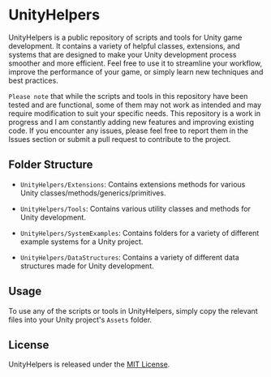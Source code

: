 # UnityHelpers

UnityHelpers is a public repository of scripts and tools for Unity game development. It contains a variety of helpful classes, extensions, and systems that are designed to make your Unity development process smoother and more efficient. Feel free to use it to streamline your workflow, improve the performance of your game, or simply learn new techniques and best practices.

`Please note` that while the scripts and tools in this repository have been tested and are functional, some of them may not work as intended and may require modification to suit your specific needs. This repository is a work in progress and I am constantly adding new features and improving existing code. If you encounter any issues, please feel free to report them in the Issues section or submit a pull request to contribute to the project.

## Folder Structure

- `UnityHelpers/Extensions`: Contains extensions methods for various Unity classes/methods/generics/primitives.

- `UnityHelpers/Tools`: Contains various utility classes and methods for Unity development.

- `UnityHelpers/SystemExamples`: Contains folders for a variety of different example systems for a Unity project.

- `UnityHelpers/DataStructures`: Contains a variety of different data structures made for Unity development.

## Usage

To use any of the scripts or tools in UnityHelpers, simply copy the relevant files into your Unity project's `Assets` folder.

## License

UnityHelpers is released under the [MIT License](./LICENSE.txt).
